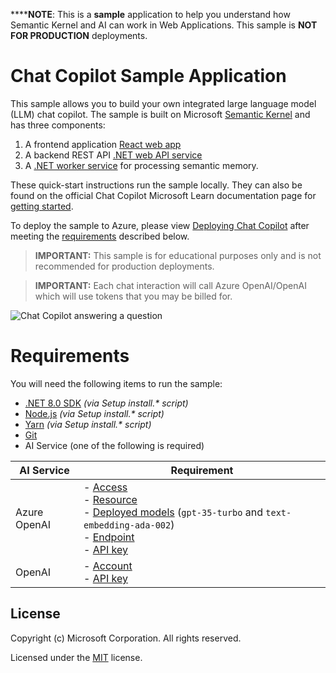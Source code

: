 ******NOTE**: This is a **sample** application to help you understand how Semantic Kernel and AI can work in Web Applications. This sample is **NOT FOR PRODUCTION** deployments.

# Chat Copilot Sample Application

This sample allows you to build your own integrated large language model (LLM) chat copilot. The sample is built on Microsoft [Semantic Kernel](https://github.com/microsoft/semantic-kernel) and has three components:

1. A frontend application [React web app](./webapp/)
2. A backend REST API [.NET web API service](./webapi/)
3. A [.NET worker service](./memorypipeline/) for processing semantic memory.

These quick-start instructions run the sample locally. They can also be found on the official Chat Copilot Microsoft Learn documentation page for [getting started](https://learn.microsoft.com/semantic-kernel/chat-copilot/getting-started).

To deploy the sample to Azure, please view [Deploying Chat Copilot](./scripts/deploy/README.md) after meeting the [requirements](#requirements) described below.

> **IMPORTANT:** This sample is for educational purposes only and is not recommended for production deployments.

> **IMPORTANT:** Each chat interaction will call Azure OpenAI/OpenAI which will use tokens that you may be billed for.

![Chat Copilot answering a question](https://learn.microsoft.com/en-us/semantic-kernel/media/chat-copilot-in-action.gif)

# Requirements

You will need the following items to run the sample:

- [.NET 8.0 SDK](https://dotnet.microsoft.com/download/dotnet/8.0) _(via Setup install.\* script)_
- [Node.js](https://nodejs.org/en/download) _(via Setup install.\* script)_
- [Yarn](https://classic.yarnpkg.com/docs/install) _(via Setup install.\* script)_
- [Git](https://www.git-scm.com/downloads)
- AI Service (one of the following is required)

| AI Service   | Requirement                                                                                                                                                                                                                                                                                                                                                                                                                                                                                                                                                                                                                             |
| ------------ | --------------------------------------------------------------------------------------------------------------------------------------------------------------------------------------------------------------------------------------------------------------------------------------------------------------------------------------------------------------------------------------------------------------------------------------------------------------------------------------------------------------------------------------------------------------------------------------------------------------------------------------- |
| Azure OpenAI | - [Access](https://aka.ms/oai/access)<br>- [Resource](https://learn.microsoft.com/azure/ai-services/openai/how-to/create-resource?pivots=web-portal#create-a-resource)<br>- [Deployed models](https://learn.microsoft.com/azure/ai-services/openai/how-to/create-resource?pivots=web-portal#deploy-a-model) (`gpt-35-turbo` and `text-embedding-ada-002`) <br>- [Endpoint](https://learn.microsoft.com/azure/ai-services/openai/tutorials/embeddings?tabs=command-line#retrieve-key-and-endpoint)<br>- [API key](https://learn.microsoft.com/azure/ai-services/openai/tutorials/embeddings?tabs=command-line#retrieve-key-and-endpoint) |
| OpenAI       | - [Account](https://platform.openai.com/docs/overview)<br>- [API key](https://platform.openai.com/api-keys)                                                                                                                                                                                                                                                                                   
## License

Copyright (c) Microsoft Corporation. All rights reserved.

Licensed under the [MIT](LICENSE) license.
